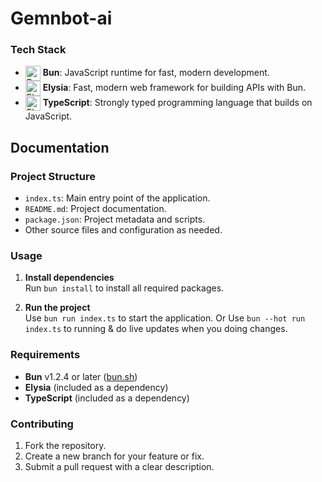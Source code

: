 # Gemnbot-ai

### Tech Stack

- <img src="https://bun.sh/logo.svg" alt="Bun Logo" width="24" height="24" style="vertical-align:middle;"> **Bun**: JavaScript runtime for fast, modern development.
- <img src="https://elysiajs.com/assets/elysia.svg" alt="Elysia Logo" width="24" height="24" style="vertical-align:middle;"> **Elysia**: Fast, modern web framework for building APIs with Bun.
- <img src="https://www.svgrepo.com/show/374146/typescript-official.svg" alt="Elysia Logo" width="24" height="24" style="vertical-align:middle;"> **TypeScript**: Strongly typed programming language that builds on JavaScript.

## Documentation


### Project Structure

- `index.ts`: Main entry point of the application.
- `README.md`: Project documentation.
- `package.json`: Project metadata and scripts.
- Other source files and configuration as needed.

### Usage

1. **Install dependencies**  
    Run `bun install` to install all required packages.

2. **Run the project**  
    Use `bun run index.ts` to start the application.
    Or
    Use `bun --hot run index.ts` to running & do live updates when you doing changes.

### Requirements

- **Bun** v1.2.4 or later ([bun.sh](https://bun.sh))
- **Elysia** (included as a dependency)
- **TypeScript** (included as a dependency)


### Contributing

1. Fork the repository.
2. Create a new branch for your feature or fix.
3. Submit a pull request with a clear description.
